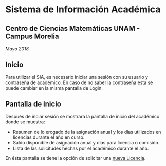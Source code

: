 # Sistema de Información Académica

## Centro de Ciencias Matemáticas UNAM - Campus Morelia

*Mayo 2018*

## Inicio

Para utilizar el SIA, es necesario iniciar una sesión con su usuario y contraseña de académico.
En caso de no saber la contraseña esta se puede cambiar en la misma pantalla de Login.

## Pantalla de inicio

Después de inciar sesión se mostrará la pantalla de inicio del académico donde se muestra:

- Resumen de lo erogado de la asignación anual y los días utilizados en licencias durante el año en curso.
- Saldo disponible de asignación anual y días para licencia o comisión.
- Lista de las solicitudes hechas por el académico durante el año.

En ésta pantalla se tiene la opción de solicitar una [nueva Licencia](01-licencia.md).
